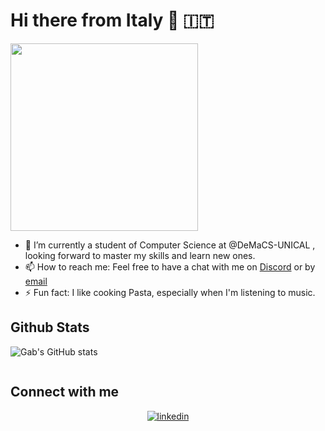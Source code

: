# Hi there from Italy 👋 :it:

<img src="https://media.tenor.com/qLPr-ts8xkIAAAAM/hasbulla.gif" alt="" width="300"/>

- 🌱 I’m currently a student of Computer Science at @DeMaCS-UNICAL , looking forward to master my skills and learn new ones.
- 📫 How to reach me: Feel free to have a chat with me on [Discord](https://discord.com/channels/@me/481005067990990849/) or by [email](mailto:gabriele.grillo.2003@gmail.com)
- ⚡ Fun fact: I like cooking Pasta, especially when I'm listening to music.


## Github Stats  

![Gab's GitHub stats](https://github-readme-stats.vercel.app/api?username=gabrielegrillo&count_private=true&theme=dark&show_icons=true)


<img src="https://komarev.com/ghpvc/?username=gabrielegrillo&style=flat-square&color=blue" alt=""/>


<br/>  


## Connect with me  
<div align="center">
<a href="https://linkedin.com/in/gabrielegrillo03" target="_blank">
<img src=https://img.shields.io/badge/linkedin-%231E77B5.svg?&style=for-the-badge&logo=linkedin&logoColor=white alt=linkedin style="margin-bottom: 5px;" />
</a>  
</div>  
  

<br/>  
